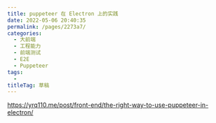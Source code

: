 ```yaml
---
title: puppeteer 在 Electron 上的实践
date: 2022-05-06 20:40:35
permalink: /pages/2273a7/
categories: 
  - 大前端
  - 工程能力
  - 前端测试
  - E2E
  - Puppeteer
tags: 
  - 
titleTag: 草稿
---
```

https://yrq110.me/post/front-end/the-right-way-to-use-puppeteer-in-electron/